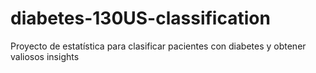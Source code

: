 # diabetes-130US-classification
Proyecto de estatística para clasificar pacientes con diabetes y obtener valiosos insights
